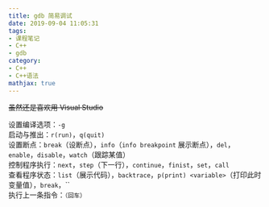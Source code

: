 ```yaml
---
title: gdb 简易调试
date: 2019-09-04 11:05:31
tags:
- 课程笔记
- C++
- gdb
category:
- C++
- C++语法
mathjax: true
---
```


~~虽然还是喜欢用 Visual Studio~~

设置编译选项：`-g`  
启动与推出：`r(run)`，`q(quit)`  
设置断点：`break`（设断点），`info`（`info breakpoint` 展示断点），`del`，`enable`，`disable`，`watch`（跟踪某值）  
控制程序执行：`next`，`step`（下一行），`continue`，`finist`，`set`，`call`  
查看程序状态：`list`（展示代码），`backtrace`，`p(print) <variable>`（打印此时变量值），`break`，``  
执行上一条指令：`（回车）`
